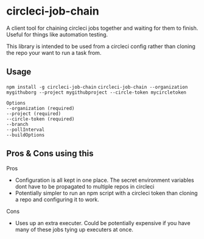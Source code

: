 # circleci-job-chain
A client tool for chaining circleci jobs together and waiting for them to finish. Useful for things like automation testing.

This library is intended to be used from a circleci config rather than cloning the repo your want to run a task from.


## Usage

`npm install -g circleci-job-chain`
```circleci-job-chain --organization mygithuborg --project mygithubproject --circle-token mycircletoken```

```
Options
--organization (required)
--project (required)
--circle-token (required)
--branch
--pollInterval
--buildOptions
```

## Pros & Cons using this

Pros
 * Configuration is all kept in one place. The secret environment variables dont have to be propagated to multiple repos in circleci
 * Potentially simpler to run an npm script with a circleci token than cloning a repo and configuring it to work.

Cons
 * Uses up an extra executer. Could be potentially expensive if you have many of these jobs tying up executers at once.

